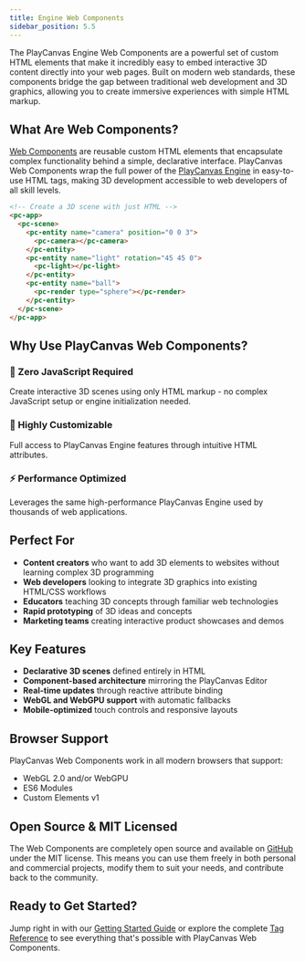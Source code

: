 ```yaml
---
title: Engine Web Components
sidebar_position: 5.5
---
```


The PlayCanvas Engine Web Components are a powerful set of custom HTML elements that make it incredibly easy to embed interactive 3D content directly into your web pages. Built on modern web standards, these components bridge the gap between traditional web development and 3D graphics, allowing you to create immersive experiences with simple HTML markup.

## What Are Web Components?

[Web Components](https://developer.mozilla.org/en-US/docs/Web/API/Web_components) are reusable custom HTML elements that encapsulate complex functionality behind a simple, declarative interface. PlayCanvas Web Components wrap the full power of the [PlayCanvas Engine](..\engine\index.md) in easy-to-use HTML tags, making 3D development accessible to web developers of all skill levels.

```html
<!-- Create a 3D scene with just HTML -->
<pc-app>
  <pc-scene>
    <pc-entity name="camera" position="0 0 3">
      <pc-camera></pc-camera>
    </pc-entity>
    <pc-entity name="light" rotation="45 45 0">
      <pc-light></pc-light>
    </pc-entity>
    <pc-entity name="ball">
      <pc-render type="sphere"></pc-render>
    </pc-entity>
  </pc-scene>
</pc-app>
```

## Why Use PlayCanvas Web Components?

### 🚀 Zero JavaScript Required

Create interactive 3D scenes using only HTML markup - no complex JavaScript setup or engine initialization needed.

### 🔧 Highly Customizable

Full access to PlayCanvas Engine features through intuitive HTML attributes.

### ⚡ Performance Optimized

Leverages the same high-performance PlayCanvas Engine used by thousands of web applications.

## Perfect For

- **Content creators** who want to add 3D elements to websites without learning complex 3D programming
- **Web developers** looking to integrate 3D graphics into existing HTML/CSS workflows  
- **Educators** teaching 3D concepts through familiar web technologies
- **Rapid prototyping** of 3D ideas and concepts
- **Marketing teams** creating interactive product showcases and demos

## Key Features

- **Declarative 3D scenes** defined entirely in HTML
- **Component-based architecture** mirroring the PlayCanvas Editor
- **Real-time updates** through reactive attribute binding
- **WebGL and WebGPU support** with automatic fallbacks
- **Mobile-optimized** touch controls and responsive layouts

## Browser Support

PlayCanvas Web Components work in all modern browsers that support:

- WebGL 2.0 and/or WebGPU
- ES6 Modules
- Custom Elements v1

## Open Source & MIT Licensed

The Web Components are completely open source and available on [GitHub](https://github.com/playcanvas/web-components) under the MIT license. This means you can use them freely in both personal and commercial projects, modify them to suit your needs, and contribute back to the community.

## Ready to Get Started?

Jump right in with our [Getting Started Guide](getting-started.md) or explore the complete [Tag Reference](./tags/index.md) to see everything that's possible with PlayCanvas Web Components.
